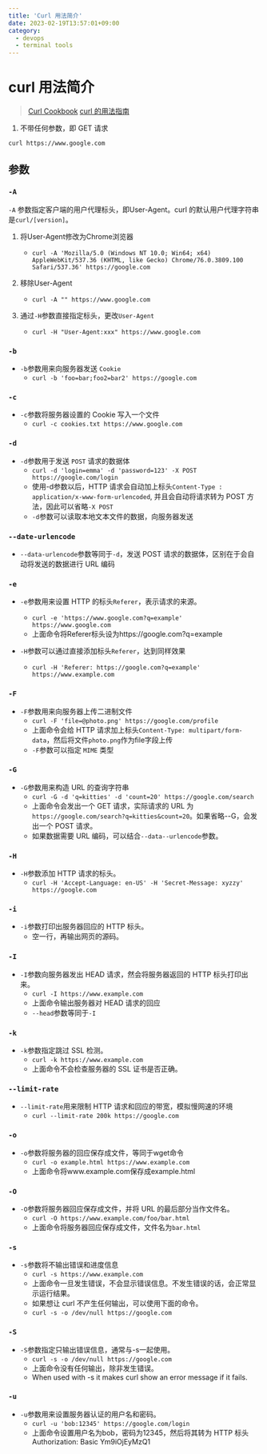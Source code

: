 ```yaml
---
title: 'Curl 用法简介'
date: 2023-02-19T13:57:01+09:00
category:
  - devops
  - terminal tools
---
```



# curl 用法简介

> [Curl Cookbook](https://catonmat.net/cookbooks/curl)
> [curl 的用法指南](https://www.ruanyifeng.com/blog/2019/09/curl-reference.html)

1. 不带任何参数，即 GET 请求

`curl https://www.google.com`


## 参数

### `-A`

`-A` 参数指定客户端的用户代理标头，即User-Agent。curl 的默认用户代理字符串是`curl/[version]`。

1. 将User-Agent修改为Chrome浏览器
   - `curl -A 'Mozilla/5.0 (Windows NT 10.0; Win64; x64) AppleWebKit/537.36 (KHTML, like Gecko) Chrome/76.0.3809.100 Safari/537.36' https://google.com`

2. 移除User-Agent
   - `curl -A "" https://www.google.com`

3. 通过`-H`参数直接指定标头，更改`User-Agent`
    - `curl -H "User-Agent:xxx" https://www.google.com`

### `-b`

- `-b`参数用来向服务器发送 `Cookie`
   - `curl -b 'foo=bar;foo2=bar2' https://google.com`

### `-c`

- `-c`参数将服务器设置的 Cookie 写入一个文件
   - `curl -c cookies.txt https://www.google.com`

### `-d`

- `-d`参数用于发送 `POST` 请求的数据体
   - `curl -d 'login=emma' -d 'password=123' -X POST  https://google.com/login`
   - 使用-d参数以后，HTTP 请求会自动加上标头`Content-Type : application/x-www-form-urlencoded`, 并且会自动将请求转为 POST 方法，因此可以省略`-X POST`
   - `-d`参数可以读取本地文本文件的数据，向服务器发送

### `--date-urlencode`

- `--data-urlencode`参数等同于`-d`，发送 POST 请求的数据体，区别在于会自动将发送的数据进行 URL 编码

### `-e`

- `-e`参数用来设置 HTTP 的标头`Referer`，表示请求的来源。
    - `curl -e 'https://www.google.com?q=example' https://www.google.com`
    - 上面命令将Referer标头设为https://google.com?q=example

- `-H`参数可以通过直接添加标头`Referer`，达到同样效果
    - `curl -H 'Referer: https://google.com?q=example' https://www.example.com`


### `-F`

- `-F`参数用来向服务器上传二进制文件
    - `curl -F 'file=@photo.png' https://google.com/profile`
    - 上面命令会给 HTTP 请求加上标头`Content-Type: multipart/form-data`，然后将文件`photo.png`作为file字段上传
    - `-F`参数可以指定 `MIME` 类型

### `-G`

- `-G`参数用来构造 URL 的查询字符串
    - `curl -G -d 'q=kitties' -d 'count=20' https://google.com/search`
    - 上面命令会发出一个 GET 请求，实际请求的 URL 为`https://google.com/search?q=kitties&count=20`。如果省略--G，会发出一个 POST 请求。
    - 如果数据需要 URL 编码，可以结合`--data--urlencode`参数。

### `-H`

- `-H`参数添加 HTTP 请求的标头。
    - `curl -H 'Accept-Language: en-US' -H 'Secret-Message: xyzzy' https://google.com`

### `-i`

- `-i`参数打印出服务器回应的 HTTP 标头。
    - 空一行，再输出网页的源码。

### `-I`

- `-I`参数向服务器发出 HEAD 请求，然会将服务器返回的 HTTP 标头打印出来。
    - `curl -I https://www.example.com`
    - 上面命令输出服务器对 HEAD 请求的回应
    - `--head`参数等同于`-I`

### `-k`

- `-k`参数指定跳过 SSL 检测。
    - `curl -k https://www.example.com`
    - 上面命令不会检查服务器的 SSL 证书是否正确。

### `--limit-rate`

- `--limit-rate`用来限制 HTTP 请求和回应的带宽，模拟慢网速的环境
    - `curl --limit-rate 200k https://google.com`

### `-o`

- `-o`参数将服务器的回应保存成文件，等同于wget命令
    - `curl -o example.html https://www.example.com`
    - 上面命令将www.example.com保存成example.html

### `-O`

- `-O`参数将服务器回应保存成文件，并将 URL 的最后部分当作文件名。
    - `curl -O https://www.example.com/foo/bar.html`
    - 上面命令将服务器回应保存成文件，文件名为`bar.html`

### `-s`

- `-s`参数将不输出错误和进度信息
    - `curl -s https://www.example.com`
    - 上面命令一旦发生错误，不会显示错误信息。不发生错误的话，会正常显示运行结果。
    - 如果想让 curl 不产生任何输出，可以使用下面的命令。
    - `curl -s -o /dev/null https://google.com`

### `-S`

- `-S`参数指定只输出错误信息，通常与-s一起使用。
    - `curl -s -o /dev/null https://google.com`
    - 上面命令没有任何输出，除非发生错误。
    - When used with -s it makes curl show an error message if it fails.
    
### `-u`

- `-u`参数用来设置服务器认证的用户名和密码。
    - `curl -u 'bob:12345' https://google.com/login`
    - 上面命令设置用户名为bob，密码为12345，然后将其转为 HTTP 标头Authorization: Basic Ym9iOjEyMzQ1
